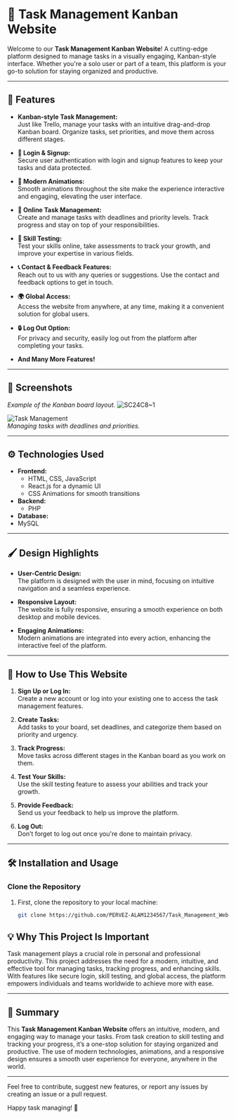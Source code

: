 # 🚀 Task Management Kanban Website

Welcome to our **Task Management Kanban Website**! A cutting-edge platform designed to manage tasks in a visually engaging, Kanban-style interface. Whether you're a solo user or part of a team, this platform is your go-to solution for staying organized and productive.

---

## 🌟 Features

- **Kanban-style Task Management:**  
  Just like Trello, manage your tasks with an intuitive drag-and-drop Kanban board. Organize tasks, set priorities, and move them across different stages.

- **🔑 Login & Signup:**  
  Secure user authentication with login and signup features to keep your tasks and data protected.

- **🎨 Modern Animations:**  
  Smooth animations throughout the site make the experience interactive and engaging, elevating the user interface.

- **📝 Online Task Management:**  
  Create and manage tasks with deadlines and priority levels. Track progress and stay on top of your responsibilities.

- **🧠 Skill Testing:**  
  Test your skills online, take assessments to track your growth, and improve your expertise in various fields.

- **📞 Contact & Feedback Features:**  
  Reach out to us with any queries or suggestions. Use the contact and feedback options to get in touch.

- **🌍 Global Access:**  
  Access the website from anywhere, at any time, making it a convenient solution for global users.

- **🔒 Log Out Option:**  
  For privacy and security, easily log out from the platform after completing your tasks.

- **And Many More Features!**

---

## 📸 Screenshots

*Example of the Kanban board layout.*
![SC24C8~1](https://github.com/user-attachments/assets/b5919f8f-c247-41ea-9830-3e4433343b42)



![Task Management](./images/task-management-screenshot.png)  
*Managing tasks with deadlines and priorities.*

---

## ⚙️ Technologies Used

- **Frontend:**  
  - HTML, CSS, JavaScript
  - React.js for a dynamic UI
  - CSS Animations for smooth transitions
- **Backend:**  
  - PHP
- **Database:**
- MySQL

---

## 🖌️ Design Highlights

- **User-Centric Design:**  
  The platform is designed with the user in mind, focusing on intuitive navigation and a seamless experience.
  
- **Responsive Layout:**  
  The website is fully responsive, ensuring a smooth experience on both desktop and mobile devices.

- **Engaging Animations:**  
  Modern animations are integrated into every action, enhancing the interactive feel of the platform.

---

## 📖 How to Use This Website

1. **Sign Up or Log In:**  
   Create a new account or log into your existing one to access the task management features.

2. **Create Tasks:**  
   Add tasks to your board, set deadlines, and categorize them based on priority and urgency.

3. **Track Progress:**  
   Move tasks across different stages in the Kanban board as you work on them.

4. **Test Your Skills:**  
   Use the skill testing feature to assess your abilities and track your growth.

5. **Provide Feedback:**  
   Send us your feedback to help us improve the platform.

6. **Log Out:**  
   Don’t forget to log out once you're done to maintain privacy.

---

## 🛠️ Installation and Usage

### Clone the Repository

1. First, clone the repository to your local machine:
    ```bash
    git clone https://github.com/PERVEZ-ALAM1234567/Task_Management_Website_Like_TRELLO
    
## 💡 Why This Project Is Important

Task management plays a crucial role in personal and professional productivity. This project addresses the need for a modern, intuitive, and effective tool for managing tasks, tracking progress, and enhancing skills. With features like secure login, skill testing, and global access, the platform empowers individuals and teams worldwide to achieve more with ease.

---

## 📄 Summary

This **Task Management Kanban Website** offers an intuitive, modern, and engaging way to manage your tasks. From task creation to skill testing and tracking your progress, it’s a one-stop solution for staying organized and productive. The use of modern technologies, animations, and a responsive design ensures a smooth user experience for everyone, anywhere in the world.

---

Feel free to contribute, suggest new features, or report any issues by creating an issue or a pull request.

Happy task managing! 🚀


